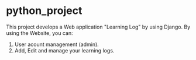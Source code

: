 # python_project
This project develops a Web application "Learning Log" by using Django. By using the Website, you can: 
1) User acount management (admin).
2) Add, Edit and manage your learning logs. 

